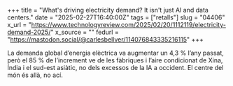 +++
title = "What's driving electricity demand? It isn't just AI and data centers."
date = "2025-02-27T16:40:00Z"
tags = ["retalls"]
slug = "04406"
x_url = "https://www.technologyreview.com/2025/02/20/1112119/electricity-demand-2025/"
x_source = ""
fedurl = "https://mastodon.social/@carlesbellver/114076843335216115"
+++

La demanda global d’energia elèctrica va augmentar un 4,3 % l’any passat, però el 85 % de l’increment ve de les fàbriques i l’aire condicionat de Xina, Índia i el sud-est asiàtic, no dels excessos de la IA a occident. El centre del món és allà, no ací.